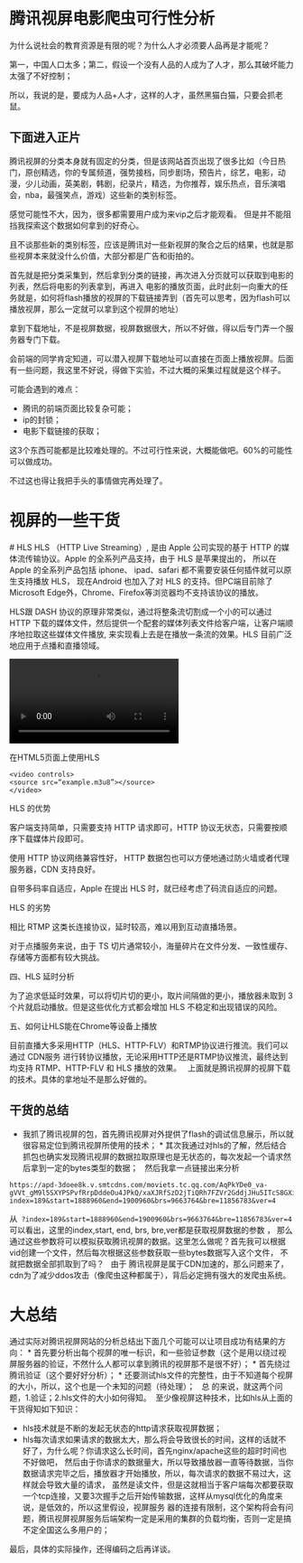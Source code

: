 # 腾讯视屏电影爬虫可行性分析
为什么说社会的教育资源是有限的呢？为什么人才必须要人品再是才能呢？

第一，中国人口太多；第二，假设一个没有人品的人成为了人才，那么其破坏能力太强了不好控制；

所以，我说的是，要成为人品+人才，这样的人才，虽然黑猫白猫，只要会抓老鼠。

## 下面进入正片
腾讯视屏的分类本身就有固定的分类，但是该网站首页出现了很多比如（今日热门，原创精选，你的专属频道，强势接档，同步剧场，预告片，综艺，电影，动漫，少儿动画，英美剧，韩剧，纪录片，精选，为你推荐，娱乐热点，音乐演唱会，nba，最强笑点，游戏）这些新的类别标签。

感觉可能性不大，因为，很多都需要用户成为来vip之后才能观看。
但是并不能阻挡我探索这个数据如何拿到的好奇心。

且不谈那些新的类别标签，应该是腾讯对一些新视屏的聚合之后的结果，也就是那些视屏本来就没什么价值，大部分都是广告和街拍的。

首先就是把分类采集到，然后拿到分类的链接，再次进入分页就可以获取到电影的列表，然后将电影的列表拿到，再进入
电影的播放页面，此时此刻一向重大的任务就是，如何将flash播放的视屏的下载链接弄到（首先可以思考，因为flash可以播放视屏，那么一定就可以拿到这个视屏的地址）

拿到下载地址，不是视屏数据，视屏数据很大，所以不好做，得以后专门弄一个服务器专门下载。

会前端的同学肯定知道，可以潜入视屏下载地址可以直接在页面上播放视屏。后面有一些问题，我这里不好说，得做下实验，不过大概的采集过程就是这个样子。

可能会遇到的难点：
* 腾讯的前端页面比较复杂可能；
* ip的封锁；
* 电影下载链接的获取；

这3个东西可能都是比较难处理的。不过可行性来说，大概能做吧。60%的可能性可以做成功。

不过这也得让我把手头的事情做完再处理了。
 
# 视屏的一些干货
# HLS
HLS （HTTP Live Streaming）, 是由 Apple 公司实现的基于 HTTP 的媒体流传输协议。Apple 的全系列产品支持，由于 HLS 是苹果提出的， 所以在 Apple 的全系列产品包括 iphone、 ipad、safari 都不需要安装任何插件就可以原生支持播放 HLS， 现在Android 也加入了对 HLS 的支持。但PC端目前除了Microsoft Edge外，Chrome、Firefox等浏览器均不支持该协议的播放。

HLS跟 DASH 协议的原理非常类似，通过将整条流切割成一个小的可以通过 HTTP 下载的媒体文件，然后提供一个配套的媒体列表文件给客户端，让客户端顺序地拉取这些媒体文件播放, 来实现看上去是在播放一条流的效果。HLS 目前广泛地应用于点播和直播领域。

<video src="example.m3u8" controls></video>

在HTML5页面上使用HLS

    <video controls>
    <source src=“example.m3u8”></source>
    </video>
    
HLS 的优势

客户端支持简单，只需要支持 HTTP 请求即可，HTTP 协议无状态，只需要按顺序下载媒体片段即可。

使用 HTTP 协议网络兼容性好， HTTP 数据包也可以方便地通过防火墙或者代理服务器，CDN 支持良好。

自带多码率自适应，Apple 在提出 HLS 时，就已经考虑了码流自适应的问题。

HLS 的劣势

相比 RTMP 这类长连接协议，延时较高，难以用到互动直播场景。

对于点播服务来说，由于 TS 切片通常较小，海量碎片在文件分发、一致性缓存、存储等方面都有较大挑战。

四、HLS 延时分析

 

为了追求低延时效果，可以将切片切的更小，取片间隔做的更小，播放器未取到 3 个片就启动播放。但是这些优化方式都会增加 HLS 不稳定和出现错误的风险。

五、如何让HLS能在Chrome等设备上播放

目前直播大多采用HTTP（HLS、HTTP-FLV）和RTMP协议进行推流。我们可以通过 CDN服务 进行转协议播放，无论采用HTTP还是RTMP协议推流，最终达到均支持 RTMP、HTTP-FLV 和 HLS 播放的效果。
 
上面就是腾讯视屏的视屏下载的技术。具体的拿地址不是那么好做的。
 
## 干货的总结
* 我抓了腾讯视屏的包，首先腾讯视屏对外提供了flash的调试信息展示，所以就很容易定位到腾讯视屏所使用的技术；
* 其次我通过对hls的了解，然后结合抓包也确实发现腾讯视屏的数据拉取原理也是无状态的，每次发起一个请求然后拿到一定的bytes类型的数据；
 
然后我拿一点链接出来分析
```
https://apd-3doee8k.v.smtcdns.com/moviets.tc.qq.com/AqPkYDe0_va-gVVt_gM9l5SXYPSPvfRrpDddeOu4JPkQ/xaXJRfSzD2jTiQRh7FZVr2GddjJHu5ITcS8GXiSqBz1TvIp4jiUzvFkluItYPT39I7eZvyAC4fV4rjoFs4WsSrjniUP8_kjz1hK5Fh6csNUdNXf1i3vdldrvhaoyytJPFhdBRwoXFI7Eq5EbCQoSAxRF5A04QlFg/0189_y0025bhvv4p.321002.7.ts?index=189&start=1888960&end=1900960&brs=9663764&bre=11856783&ver=4
```
从` ?index=189&start=1888960&end=1900960&brs=9663764&bre=11856783&ver=4`可以看出，这里的index,start, end, brs, bre,ver都是获取视屏数据的参数
， 那么通过这些参数将可以模拟获取腾讯视屏的数据。这里怎么做呢？首先我可以根据vid创建一个文件，然后每次根据这些参数获取一些bytes数据写入这个文件，
不就把数据全部抓取到了吗？
 
由于 腾讯视屏是属于CDN加速的，那么问题来了，cdn为了减少ddos攻击（像爬虫这种都属于），背后必定拥有强大的发爬虫系统。

# 大总结
通过实际对腾讯视屏网站的分析总结出下面几个可能可以让项目成功有结果的方向：
* 首先要分析出每个视屏的唯一标识，和一些验证参数（这个是用以绕过视屏服务器的验证，不然什么人都可以拿到腾讯的视屏那不是很不好）；
* 首先绕过腾讯验证（这个要好好分析）；
* 还要测试hls文件的完整性，由于不知道每个视屏的大小，所以，这个也是一个未知的问题（待处理）；
 
总 的来说，就这两个问题，1.验证；2.hls文件的大小如何得知。
 至少像视屏这种技术，比如hls从上面的干货得知如下知识：
 * hls技术就是不断的发起无状态的http请求获取视屏数据；
 * hls每次请求如果请求的数据太大，那么将会导致很长的时间，这样的话就不好了，为什么呢？你请求这么长时间，首先nginx/apache这些的超时时间也不好做吧，
 然后由于你请求的数据量大，所以导致播放器一直等待数据，当你数据请求完毕之后，播放器才开始播放，所以，每次请求的数据不易过大，这样就会导致大量的请求，
 虽然是读文件，但是这就相当于客户端每次都要获取一个tcp连接，又要3次握手之后开始传输数据，这样从mysql优化的角度来说，是低效的，所以这里假设，视屏服务  器的连接有限制，这个架构将会有问题，腾讯视屏视屏服务后端架构一定是采用的集群的负载均衡，否则一定是搞不定全国这么多用户的；
 
 最后，具体的实际操作，还得编码之后再详谈。
